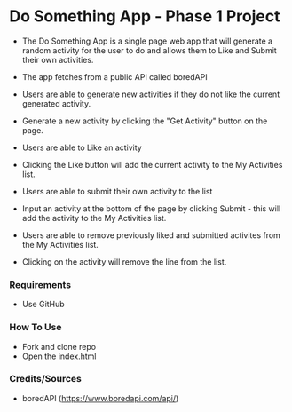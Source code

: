 # Do Something App - Phase 1 Project
* The Do Something App is a single page web app that will generate a random activity for the user to do and allows them to Like and Submit their own activities.
* The app fetches from a public API called boredAPI
* Users are able to generate new activities if they do not like the current generated activity. 
* Generate a new activity by clicking the "Get Activity" button on the page.

* Users are able to Like an activity
* Clicking the Like button will add the current activity to the My Activities list.

* Users are able to submit their own activity to the list
* Input an activity at the bottom of the page by clicking Submit - this will add the activity to the My Activities list.

* Users are able to remove previously liked and submitted activites from the My Activities list.
* Clicking on the activity will remove the line from the list.

### Requirements
* Use GitHub


### How To Use
* Fork and clone repo
* Open the index.html

### Credits/Sources
* boredAPI (https://www.boredapi.com/api/)
